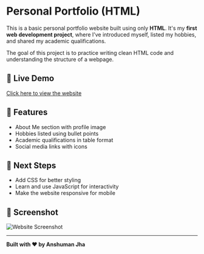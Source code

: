 # Personal Portfolio (HTML)

This is a basic personal portfolio website built using only **HTML**. It's my **first web development project**, where I’ve introduced myself, listed my hobbies, and shared my academic qualifications.

The goal of this project is to practice writing clean HTML code and understanding the structure of a webpage.

## 🔗 Live Demo
[Click here to view the website](http://127.0.0.1:5500/INDEX.HTML) <!-- Update this after deployment -->

## 📁 Features
- About Me section with profile image
- Hobbies listed using bullet points
- Academic qualifications in table format
- Social media links with icons

## 🚀 Next Steps
- Add CSS for better styling
- Learn and use JavaScript for interactivity
- Make the website responsive for mobile

## 📸 Screenshot
![Website Screenshot](https://github.com/Anshuman2901/HTMLFILE/photo.html/website/screenshot.png)


---
**Built with ❤️ by Anshuman Jha**
